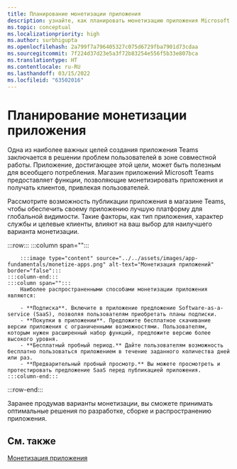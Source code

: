 ```yaml
---
title: Планирование монетизации приложения
description: узнайте, как планировать монетизацию приложения Microsoft Teams.
ms.topic: conceptual
ms.localizationpriority: high
ms.author: surbhigupta
ms.openlocfilehash: 2a799f7a796405327c075d6729fba7901d73cdaa
ms.sourcegitcommit: 7f224d37d23e5a3f72b83254e556f5b33e807bca
ms.translationtype: HT
ms.contentlocale: ru-RU
ms.lasthandoff: 03/15/2022
ms.locfileid: "63502016"
---
```

# <a name="plan-to-monetize-your-app"></a>Планирование монетизации приложения

Одна из наиболее важных целей создания приложения Teams заключается в решении проблем пользователей в зоне совместной работы. Приложение, достигающее этой цели, может быть полезным для всеобщего потребления. Магазин приложений Microsoft Teams предоставляет функции, позволяющие монетизировать приложения и получать клиентов, привлекая пользователей.

Рассмотрите возможность публикации приложения в магазине Teams, чтобы обеспечить своему приложению лучшую платформу для глобальной видимости. Такие факторы, как тип приложения, характер службы и целевые клиенты, влияют на ваш выбор для наилучшего варианта монетизации.

:::row:::
    :::column span="":::

        :::image type="content" source="../../assets/images/app-fundamentals/monetize-apps.png" alt-text="Монетизация приложений" border="false":::
    :::column-end:::
    :::column span="":::
        Наиболее распространенными способами монетизации приложения являются:

        - **Подписка**. Включите в приложение предложение Software-as-a-service (SaaS), позволяя пользователям приобретать планы подписки.
        - **Покупки в приложении**. Предложите бесплатное скачивание версии приложения с ограниченными возможностями. Пользователям, которым нужен расширенный набор функций, предложите версию более высокого уровня.
        - **Бесплатный пробный период.** Дайте пользователям возможность бесплатно пользоваться приложением в течение заданного количества дней или раз.
        - **Предварительный пробный просмотр.** Вы можете просмотреть и протестировать предложение SaaS перед публикацией приложения.
    :::column-end:::
:::row-end:::

<!--
In addition to these features, Teams store also lets you:

- **Free trials**: Offer your app to users for a time-limited usage, so that users can try the app features for a set number of days or times.
- **Test preview**: Preview and test a SaaS offer before you publish your app.-->

Заранее продумав варианты монетизации, вы сможете принимать оптимальные решения по разработке, сборке и распространению приложения.

## <a name="see-also"></a>См. также

[Монетизация приложения](../deploy-and-publish/appsource/prepare/monetize-overview.md)
